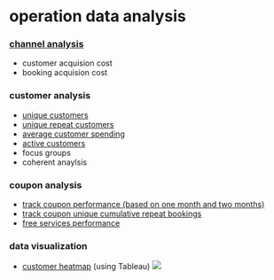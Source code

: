 # operation data analysis

### [channel analysis](https://github.com/muye0928/data_analysis/blob/master/channel_analysis.py)
- customer acquision cost
- booking acquision cost
### customer analysis
- [unique customers](https://github.com/muye0928/data_analysis/blob/master/unique_customers.py)
- [unique repeat customers](https://github.com/muye0928/data_analysis/blob/master/unique_customers.py)
- [average customer spending](https://github.com/muye0928/data_analysis/blob/master/average_customers_spending.py)
- [active customers](https://github.com/muye0928/data_analysis/blob/master/active_customers.py)
- focus groups
- coherent anaylsis
### coupon analysis
- [track coupon performance (based on one month and two months)](https://github.com/muye0928/data_analysis/blob/master/track_coupoun.py)
- [track coupon unique cumulative repeat bookings](https://github.com/muye0928/data_analysis/blob/master/track%20uniqe%20repeat%20bookings.py)
- [free services performance](https://github.com/muye0928/data_analysis/blob/master/free_serive_performance.py)
### data visualization
- [customer heatmap](https://github.com/muye0928/data_analysis/blob/master/heatmap.py) (using Tableau)
![](https://img3.doubanio.com/view/photo/l/public/p2542627030.jpg)
